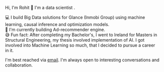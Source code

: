 Hi, I'm Rohit 👋 I'm a data scientist . 

💻 I build Big Data solutions for Glance (Inmobi Group) using machine learning, causal inference and optimization models.  
🔭 I'm currently building Ad-recommender engine.  
😅 Fun fact: After completing my Bachelor's, I went to Ireland for Masters in Structural Engineering, my thesis involved implementation of AI. I got involved into Machine Learning so much, that I decided to pursue a career in it.  
  
I'm best reached via [email](work.rmehra@gmail.com). I'm always open to interesting conversations and collaboration.


